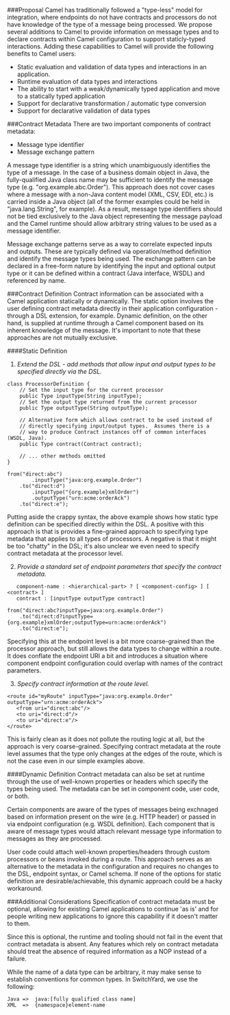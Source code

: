 
###Proposal
Camel has traditionally followed a "type-less" model for integration, where endpoints do not have contracts and processors do not have knowledge of the type of a message being processed.  We propose several additions to Camel to provide information on message types and to declare contracts within Camel configuration to support staticly-typed interactions.  Adding these capabilities to Camel will provide the following benefits to Camel users:
* Static evaluation and validation of data types and interactions in an application.
* Runtime evaluation of data types and interactions
* The ability to start with a weak/dynamically typed application and move to a statically typed application
* Support for declarative transformation / automatic type conversion
* Support for declarative validation of data types

###Contract Metadata
There are two important components of contract metadata:
* Message type identifier
* Message exchange pattern

A message type identifier is a string which unambiguously identifies the type of a message.  In the case of a business domain object in Java, the fully-qualified Java class name may be sufficient to identify the message type (e.g. "org.example.abc.Order").  This approach does not cover cases where a message with a non-Java content model (XML, CSV, EDI, etc.) is carried inside a Java object (all of the former examples could be held in "java.lang.String", for example).  As a result, message type identifiers should not be tied exclusively to the Java object representing the message payload and the Camel runtime should allow arbitrary string values to be used as a message identifier.

Message exchange patterns serve as a way to correlate expected inputs and outputs.  These are typically defined via operation/method definition and 
identify the message types being used.  The exchange pattern can be declared in a free-form nature by identifying the input and optional output type or it can be defined within a contract (Java interface, WSDL) and referenced by name.

###Contract Definition
Contract information can be associated with a Camel application statically or dynamically.  The static option involves the user defining contract metadata directly in their application configuration - through a DSL extension, for example. Dynamic definition, on the other hand, is supplied at runtime through a Camel component based on its inherent knowledge of the message.  It's important to note that these approaches are not mutually exclusive.

####Static Definition

1) *Extend the DSL - add methods that allow input and output types to be specified directly via the DSL.* 
```
class ProcessorDefinition {
	// Set the input type for the current processor
	public Type inputType(String inputType);
	// Set the output type returned from the current processor
	public Type outputType(String outputType);
	
	// Alternative form which allows contract to be used instead of 
	// directly specifying input/output types.  Assumes there is a 
	// way to produce Contract instances off of common interfaces (WSDL, Java).
	public Type contract(Contract contract);

	// ... other methods omitted 
}
```
```
from("direct:abc")
		.inputType("java:org.example.Order")
	.to("direct:d")
   		.inputType("{org.example}xmlOrder")
   		.outputType("urn:acme:orderAck")
   	.to("direct:e");
```

Putting aside the crappy syntax, the above example shows how static type definition can be specified directly within the DSL.  A positive with this approach is that is provides a fine-grained approach to specifying type metadata that applies to all types of processors.  A negative is that it might be too "chatty" in the DSL; it's also unclear we even need to specify contract metadata at the processor level.

2) *Provide a standard set of endpoint parameters that specify the contract metadata.*

```
   component-name : <hierarchical-part> ? [ <component-config> ] [ <contract> ]
   contract : [inputType outputType contract]
```

```
from("direct:abc?inputType=java:org.example.Order")
	.to("direct:d?inputType={org.example}xmlOrder;outputType=urn:acme:orderAck")
   	.to("direct:e");
```

Specifying this at the endpoint level is a bit more coarse-grained than the processor approach, but still allows the data types to change within a route.  It does conflate the endpoint URI a bit and introduces a situation where component endpoint configuration could overlap with names of the contract parameters.

3) *Specify contract information at the route level.*

```
<route id="myRoute" inputType="java:org.example.Order" outputType="urn:acme:orderAck">
   <from uri="direct:abc"/>
   <to uri="direct:d"/>
   <to uri="direct:e"/>
</route>
```

This is fairly clean as it does not pollute the routing logic at all, but the approach is very coarse-grained.  Specifying contract metadata at the route level assumes that the type only changes at the edges of the route, which is not the case even in our simple examples above.

####Dynamic Definition
Contract metadata can also be set at runtime through the use of well-known properties or headers which specify the types being used.  The metadata can be set in component code, user code, or both.

Certain components are aware of the types of messages being exchnaged based on information present on the wire (e.g. HTTP header) or passed in via endpoint configuration (e.g. WSDL definition).  Each component that is aware of message types would attach relevant message type information to messages as they are processed. 

User code could attach well-known properties/headers through custom processors or beans invoked during a route.  This approach serves as an alternative to the metadata in the configuration and requires no changes to the DSL, endpoint syntax, or Camel schema.  If none of the options for static definition are desirable/achievable, this dynamic approach could be a hacky workaround.

###Additional Considerations
Specification of contract metadata must be optional, allowing for existing Camel applications to continue 'as is' and for people writing new applications to ignore this capability if it doesn't matter to them.

Since this is optional, the runtime and tooling should not fail in the event that contract metadata is absent.  Any features which rely on contract metadata should treat the absence of required information as a NOP instead of a failure.

While the name of a data type can be arbitrary, it may make sense to establish conventions for common types.  In SwitchYard, we use the following:

```
Java =>  java:[fully qualified class name]
XML  =>  {namespace}element-name
```
